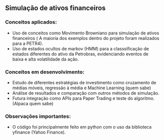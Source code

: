 ## Simulação de ativos financeiros
### Conceitos aplicados:
- Uso de conceitos como Movimento Browniano para simulação de ativos financeiros ( A maioria dos exemplos dentro do projeto foram realizados para a PETR4).
- Uso de estados ocultos de markov (HMM) para a classsificação de estados diferentes do ativo da Petrobras, evidenciando eventos de baixa e alta volatilidade da ação.

### Conceitos em desenvolvimento:
- Estudo de diferentes estratégias de investimento como cruzamento de médias móveis, regressão à média e Machine Learning (quem sabe)
- Análise de resultados e comparação com outros métodos de simulação.
- Futura integração como APIs para Paper Trading e teste do algoritmo. (Alpaca quem sabe)

### Observações importantes:
- O código foi principalmente feito em python com o uso da biblioteca yfinance (Yahoo Finance).
